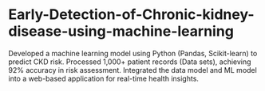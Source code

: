 # Early-Detection-of-Chronic-kidney-disease-using-machine-learning
Developed a machine learning model using Python (Pandas, Scikit-learn) to predict CKD risk. Processed 1,000+ patient records (Data  sets), achieving 92% accuracy in risk assessment. Integrated the data model and ML model into a web-based application for real-time  health insights.

